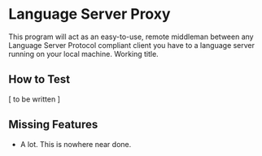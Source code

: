# Language Server Proxy

This program will act as an easy-to-use, remote middleman between any Language Server Protocol compliant client you have to a language server running on your local machine. Working title.

## How to Test

[ to be written ]

## Missing Features

- A lot. This is nowhere near done.
